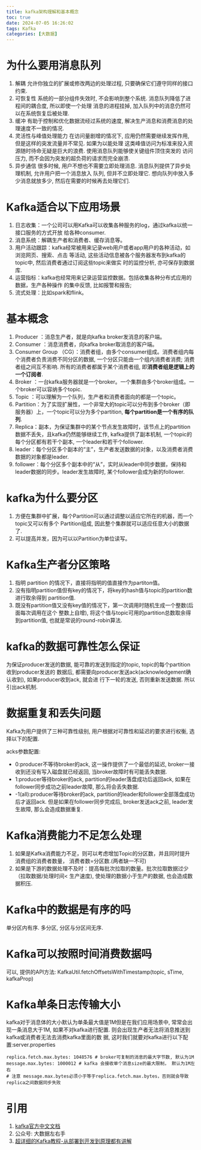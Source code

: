 ```yaml
---
title: kafka架构理解和基本概念
toc: true
date: 2024-07-05 16:26:02
tags: Kafka
categories: [大数据]
---
```


# 为什么要用消息队列
1. 解耦
允许你独立的扩展或修改两边的处理过程, 只要确保它们遵守同样的接口约束.
2. 可恢复性
系统的一部分组件失效时, 不会影响到整个系统. 消息队列降低了进程间的耦合度, 所以即使一个处理
消息的进程挂掉, 加入队列中的消息仍然可以在系统恢复后被处理.
3. 缓冲
有助于控制和优化数据流经过系统的速度, 解决生产消息和消费消息的处理速度不一致的情况.
4. 灵活性与峰值处理能力
在访问量剧增的情况下, 应用仍然需要继续发挥作用, 但是这样的突发流量并不常见. 如果为以能处理
这类峰值访问为标准来投入资源随时待命无疑是巨大的浪费. 使用消息队列能够使关键组件顶住突发的
访问压力, 而不会因为突发的超负荷的请求而完全崩溃.
5. 异步通信
很多时候, 用户不想也不需要立即处理消息. 消息队列提供了异步处理机制, 允许用户把一个消息放入
队列, 但并不立即处理它. 想向队列中放入多少消息就放多少, 然后在需要的时候再去处理它们.

# Kafka适合以下应用场景
1. 日志收集：一个公司可以用Kafka可以收集各种服务的log，通过kafka以统一接口服务的方式开放
给各种consumer.
2. 消息系统：解耦生产者和消费者、缓存消息等。
3. 用户活动跟踪：kafka经常被用来记录web用户或者app用户的各种活动，如浏览网页、搜索、点击
等活动, 这些活动信息被各个服务器发布到kafka的topic中, 然后消费者通过订阅这些topic来做实
时的监控分析, 亦可保存到数据库.
4. 运营指标：kafka也经常用来记录运营监控数据。包括收集各种分布式应用的数据，生产各种操作
的集中反馈, 比如报警和报告; 
5. 流式处理：比如spark和flink。
# 基本概念
1. Producer ：消息生产者，就是向kafka broker发消息的客户端。
2. Consumer ：消息消费者，向kafka broker取消息的客户端。
3. Consumer Group （CG）：消费者组，由多个consumer组成。消费者组内每个消费者负责消费不同分区的数据, 一个分区只能由一个组内消费者消费; 消费者组之间互不影响. 所有的消费者都属于某个消费者组, 即**消费者组是逻辑上的一个订阅者**.
4. Broker ：一台kafka服务器就是一个broker。一个集群由多个broker组成。一个broker可以容纳多个topic.
5. Topic ：可以理解为一个队列，生产者和消费者面向的都是一个topic。
6. Partition：为了实现扩展性，一个非常大的topic可以分布到多个broker（即服务器）上，一个topic可以分为多个partition, **每个partition是一个有序的队列**.
7. Replica：副本，为保证集群中的某个节点发生故障时，该节点上的partition数据不丢失，且kafka仍然能够继续工作, kafka提供了副本机制, 一个topic的每个分区都有若干个副本, 一个leader和若干个follower.
8. leader：每个分区多个副本的“主”，生产者发送数据的对象，以及消费者消费数据的对象都是leader.
9. follower：每个分区多个副本中的“从”，实时从leader中同步数据，保持和leader数据的同步。leader发生故障时, 某个follower会成为新的follower.
# kafka为什么要分区
1. 方便在集群中扩展，每个Partition可以通过调整以适应它所在的机器，而一个topic又可以有多个
Partition组成, 因此整个集群就可以适应任意大小的数据了.
1. 可以提高并发，因为可以以Partition为单位读写。
# Kafka生产者分区策略
1. 指明 partition 的情况下，直接将指明的值直接作为partiton值。
2. 没有指明partition值但有key的情况下，将key的hash值与topic的partition数进行取余得到
partition值.
1. 既没有partition值又没有key值的情况下，第一次调用时随机生成一个整数(后面每次调用在这个
整数上自增), 将这个值与topic可用的partition总数取余得到partition值, 也就是常说的round-robin算法.

# kafka的数据可靠性怎么保证

为保证producer发送的数据, 能可靠的发送到指定的topic, topic的每个partition收到producer发送的
数据后, 都需要向producer发送ack(acknowledgement确认收到), 如果producer收到ack, 就会进
行下一轮的发送, 否则重新发送数据. 所以引出ack机制.

# 数据重复和丢失问题

Kafka为用户提供了三种可靠性级别, 用户根据对可靠性和延迟的要求进行权衡, 选择以下的配置.

acks参数配置:

* 0:producer不等待broker的ack, 这一操作提供了一个最低的延迟, broker一接收到还没有写入磁盘就已经返回, 当broker故障时有可能丢失数据.
* 1:producer等待broker的ack, partition的leader落盘成功后返回ack, 如果在follower同步成功之前leader故障, 那么将会丢失数据.
* -1(all):producer等待broker的ack, partition的leader和follower全部落盘成功后才返回ack.
但是如果在follower同步完成后, broker发送ack之前, leader发生故障, 那么会造成数据重复.

# Kafka消费能力不足怎么处理
1. 如果是Kafka消费能力不足，则可以考虑增加Topic的分区数，并且同时提升消费组的消费者数量，
消费者数=分区数.(两者缺一不可)
2. 如果是下游的数据处理不及时：提高每批次拉取的数量。批次拉取数据过少（拉取数据/处理时间<
生产速度), 使处理的数据小于生产的数据, 也会造成数据积压.

# Kafka中的数据是有序的吗

单分区内有序.
多分区, 分区与分区间无序.

# Kafka可以按照时间消费数据吗

可以, 提供的API方法:
KafkaUtil.fetchOffsetsWithTimestamp(topic, sTime, kafkaProp)

# Kafka单条日志传输大小

kafka对于消息体的大小默认为单条最大值是1M但是在我们应用场景中, 常常会出现一条消息大于1M, 
如果不对kafka进行配置. 则会出现生产者无法将消息推送到kafka或消费者无法去消费kafka里面的数
据, 这时我们就要对kafka进行以下配置:server.properties

```shell
replica.fetch.max.bytes: 1048576 # broker可复制的消息的最大字节数, 默认为1M
message.max.bytes: 1000012 # kafka 会接收单个消息size的最大限制， 默认为1M左右
# 注意 message.max.bytes必须小于等于replica.fetch.max.bytes，否则就会导致replica之间数据同步失败
```

# 引用
1. [kafka官方中文文档](https://kafka1x.apachecn.org/) 
2. 公众号: 大数据左右手
3. [超详细的Kafka教程-从部署到开发到原理都有讲解](https://cloud.tencent.com/developer/article/1991788)
